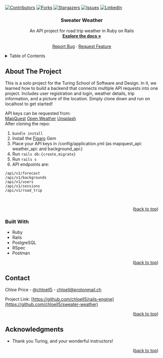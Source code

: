 <div id="top"></div>
<!--
*** Thanks for checking out the Best-README-Template. If you have a suggestion
*** that would make this better, please fork the repo and create a pull request
*** or simply open an issue with the tag "enhancement".
*** Don't forget to give the project a star!
*** Thanks again! Now go create something AMAZING! :D
-->



<!-- PROJECT SHIELDS -->
<!--
*** I'm using markdown "reference style" links for readability.
*** Reference links are enclosed in brackets [ ] instead of parentheses ( ).
*** See the bottom of this document for the declaration of the reference variables
*** for contributors-url, forks-url, etc. This is an optional, concise syntax you may use.
*** https://www.markdownguide.org/basic-syntax/#reference-style-links
-->
[![Contributors][contributors-shield]][contributors-url]
[![Forks][forks-shield]][forks-url]
[![Stargazers][stars-shield]][stars-url]
[![Issues][issues-shield]][issues-url]
[![LinkedIn][linkedin-shield]][linkedin-url]



<h3 align="center">Sweater Weather</h3>

  <p align="center">
    An API project for road trip weather in Ruby on Rails
    <br />
    <a href="https://github.com/chloell5/rails-engine"><strong>Explore the docs »</strong></a>
    <br />
    <br />
    <a href="https://github.com/chloell5/rails-engine/issues">Report Bug</a>
    ·
    <a href="https://github.com/chloell5/rails-engine/issues">Request Feature</a>
  </p>
</div>



<!-- TABLE OF CONTENTS -->
<details>
  <summary>Table of Contents</summary>
  <ol>
    <li>
      <a href="#about-the-project">About The Project</a>
      <ul>
        <li><a href="#built-with">Built With</a></li>
      </ul>
    </li>
    <li><a href="#contact">Contact</a></li>
    <li><a href="#acknowledgments">Acknowledgments</a></li>
  </ol>
</details>



<!-- ABOUT THE PROJECT -->
## About The Project

This is a solo project for the Turing School of Software and Design. In it, we learned how to build a backend that connects multiple API requests into one project. Includes user registration and login, weather details, trip information, and a picture of the location. Simply clone down and run on localhost to get started!

API keys can be requested from:
<br />
<a href="https://developer.mapquest.com/documentation/geocoding-api/">MapQuest</a>
<a href="https://openweathermap.org/api/one-call-api">Open Weather</a>
<a href="https://unsplash.com/developers">Unsplash</a>
<br />
After cloning the repo:
  1. `bundle install`
  2. Install the <a href="https://github.com/laserlemon/figaro">Figaro</a> Gem
  3. Place your API keys in /config/application.yml (as mapquest_api: weather_api: and background_api:)
  4. Run `rails db:{create,migrate}`
  5. Run `rails s`
  6. API endpoints are:

    /api/v1/forecast
    /api/v1/backgrounds
    /api/v1/users
    /api/v1/sessions
    /api/v1/road_trip
<br />
<p align="right">(<a href="#top">back to top</a>)</p>



### Built With

* Ruby
* Rails
* PostgreSQL
* RSpec
* Postman

<p align="right">(<a href="#top">back to top</a>)</p>


<!-- CONTACT -->
## Contact

Chloe Price - [@chloell5](https://twitter.com/chloell5) - chloell@protonmail.ch

Project Link: [https://github.com/chloell5/rails-engine](https://github.com/chloell5/sweater-weather)

<p align="right">(<a href="#top">back to top</a>)</p>



<!-- ACKNOWLEDGMENTS -->
## Acknowledgments

* Thank you Turing, and your wonderful instructors!

<p align="right">(<a href="#top">back to top</a>)</p>



<!-- MARKDOWN LINKS & IMAGES -->
<!-- https://www.markdownguide.org/basic-syntax/#reference-style-links -->
[contributors-shield]: https://img.shields.io/github/contributors/chloell5/rails-engine.svg?style=for-the-badge
[contributors-url]: https://github.com/chloell5/rails-engine/graphs/contributors
[forks-shield]: https://img.shields.io/github/forks/chloell5/rails-engine.svg?style=for-the-badge
[forks-url]: https://github.com/chloell5/rails-engine/network/members
[stars-shield]: https://img.shields.io/github/stars/chloell5/rails-engine.svg?style=for-the-badge
[stars-url]: https://github.com/chloell5/rails-engine/stargazers
[issues-shield]: https://img.shields.io/github/issues/chloell5/rails-engine.svg?style=for-the-badge
[issues-url]: https://github.com/chloell5/rails-engine/issues
[license-shield]: https://img.shields.io/github/license/chloell5/rails-engine.svg?style=for-the-badge
[license-url]: https://github.com/chloell5/rails-engine/blob/master/LICENSE.txt
[linkedin-shield]: https://img.shields.io/badge/-LinkedIn-black.svg?style=for-the-badge&logo=linkedin&colorB=555
[linkedin-url]: https://linkedin.com/in/chloe-price-1705
[product-screenshot]: images/screenshot.png
